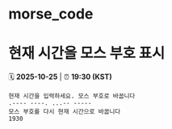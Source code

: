 # morse_code
# 현재 시간을 모스 부호 표시
<!-- MORSE_TIME_START -->
🗓️ **2025-10-25** | ⏰ **19:30 (KST)**

```
현재 시간을 입력하세요. 모스 부호로 바꿉니다
.---- ----. ...-- -----
모스 부호를 다시 현재 시간으로 바꿉니다
1930
```
<!-- MORSE_TIME_END -->
